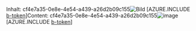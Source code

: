 <span data-ttu-id="7fd3f-101">Inhalt: cf4e7a35-0e8e-4e54-a439-a26d2b09c155![Bild](c9436b31-5891-4f4a-bba3-df493302c449.png)
[AZURE.INCLUDE [b-token](a188f1a8-cb57-41ae-aad1-e684b17bdd33.md)]</span><span class="sxs-lookup"><span data-stu-id="7fd3f-101">Content: cf4e7a35-0e8e-4e54-a439-a26d2b09c155![image](c9436b31-5891-4f4a-bba3-df493302c449.png)
[AZURE.INCLUDE [b-token](a188f1a8-cb57-41ae-aad1-e684b17bdd33.md)]</span></span>

